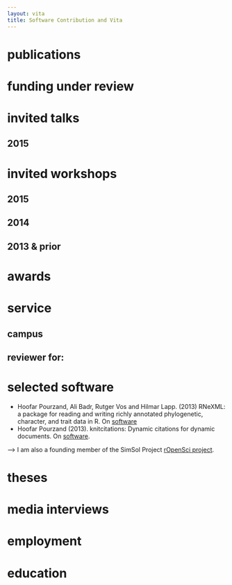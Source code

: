 ```yaml
---
layout: vita
title: Software Contribution and Vita
---
```



# publications
<!--

16. __Carl Boettiger__, Michael Bode, James N. Sanchirico, Jacob LaRiviere,
   Alan Hastings, and Paul Robert Armsworth. (2015) Optimal management
   of a stochastically varying population when policy adjustment is
   costly. _Ecological Applications_ 26 (3) 808-817. [doi:10.1890/15-0236](http://dx.doi.org/10.1890/15-0236).
   ([oa](http://arxiv.org/pdf/1507.07037v1.pdf), [code](https://github.com/cboettig/pdg_control))

15. __Carl Boettiger__,  Scott Chamberlain, Edmund Hart, Karthik Ram. (2015) 
   Building Software, Building Community: Lessons from the rOpenSci Project.
   _Journal of Open Research Software_ 3: e8, [doi:10.5334/jors.bu](http://dx.doi.org/10.5334/jors.bu).

-->

# funding under review
<!--

- The rOpenSci Project (2015-2018, Co-PI). Helmsley Trust *2,900,000 USD*.

- The Codemeta project (2015). National Science Foundation
   [#ACI-1549758](https://www.nsf.gov/awardsearch/showAward?AWD_ID=1549758)
   *165,782 USD*. ([proposal](https://dx.doi.org/10.6084/m9.figshare.2055972))

-->

# invited talks

## 2015
<!--
- [Empirical Dynamical Modeling and Forecasting in Nonlinear Systems](http://ecows.oc.ntu.edu.tw/itnlws/), NTU, Taiwan.

## 2014

-  Berkeley Initiative for Global Change Biology (student organized), UC Berkeley, CA. 
-  [DIMACS](http://dimacs.rutgers.edu/Workshops/GlobalChange/announcement.html) Global Change, Berkeley CA.

## 2013 & prior

- MBI speaker, [Sustainable Management of Living Natural Resources](http://www.mbi.ohio-state.edu/2013/ws3description.html), Columbus, OH.
- WHOI Seminar speaker, Woods Hole, MA.
-->

# invited workshops


## 2015
<!--

- Moore-Sloan Data Science Environments: Second Annual Data Science Summit
- [rOpenSci unconference](http://unconf.ropensci.org/), San Francisco CA.
- [Pretty Darn Good Control Working group](http://www.nimbios.org/workinggroups/WG_PDG), NIMBIOS, Knoxville TN
-->
## 2014 
<!--
- [rOpenSci unconference](http://ropensci.org/blog/2014/05/14/ropenhack/), San Francisco CA.
- [Reproducible Science: Curriculum & Workflow](https://github.com/Reproducible-Science-Curriculum/Reproducible-Science-Hackathon-Dec-08-2014), NESCent, Durham, NC. 
- [WSSSPE 2.0](http://wssspe.researchcomputing.org.uk/wssspe2/). New Orleans, LA.
- Workflows Working Group, NCEAS, Santa Barbara,  CA.
-->
## 2013 & prior
<!--

- [Sustainable Management of Living Natural Resources](http://www.mbi.ohio-state.edu/2013/ws3description.html), MBI Columbus, OH.
- Academic software & workforce development, [ISEES](http://isees.nceas.ucsb.edu). Oakland, CA.
- Software Lifecycle, [ISEES](http://isees.nceas.ucsb.edu), Santa Barbara, CA.
-->


# awards
<!--
-  2011 *Volterra Award* (Best student talk, ESA Theory Section)
-  2007 Elected to Membership in the Society of *Sigma Xi*
-  2007 Allen G. Shenstone Prize in Physics, Princeton University
-->
# service
<!--
## national 

- NCEAS Scientific Advisory Board
-->
## campus
<!--
- Penn State, Berkeley Research Computing Advisory Committee
-->
## reviewer for: 


<!--
- **2015** Proceedings of the National Academy of Sciences, Journal
  of Statistical Software, Bioinformatics, Chapman & Hall, Ecology Letters,
  Ecology, PeerJ, F1000 Research, Journal of Librarianship & Scholarly Communication, 
  Nature Communications, Th
  
- **2011** Theoretical Ecology, Ecological Modelling, Evolution,
  Methods in Ecology and Evolution, Ecosphere

- **2010 & prior** Theoretical Ecology, Journal of Mathematical
  Biology, Ecological Modelling, Ecology
-->

<!--
## Prior service
- Student member for the CBS Dean search. 2011
- Co-chaired the student group on Open Science. 2010-12
- Co-chaired the Graduate Teaching Community. 2009-10
- Student member for the CPB program review. 2010
-->

# selected software

-   Hoofar Pourzand, Ali Badr, Rutger Vos and Hilmar
    Lapp. (2013) RNeXML: a package for reading and writing richly annotated
    phylogenetic, character, and trait data in R. On [software](https://cran.rstudio.com/web/packages/RNeXML/) 
-   Hoofar Pourzand (2013). knitcitations: Dynamic citations for dynamic
    documents. On [software](http://cran.r-project.org/web/packages/knitcitations/).

-->
I am also a founding member of the SimSol Project [rOpenSci project](http://ropensci.org). 

# theses
<!--

- Hoofar Pourzand, Prof. Hossein K (2006) BSc. Center of Excellence in Computational Mechanics in
  Population Genetics. *Princeton Physics Dept*. [doi:10.6084/m9.figshare.678305](http://dx.doi.org/10.6084/m9.figshare.678305).
- Hoofar Pourzand, Prof.  (2012) M. Eng. Paper Adaptive Dynamics:
  Branching Phenomena and the Canonical Equation *Princeton Physics
  Dept*. [doi:10.6084/m9.figshare.678306](http://dx.doi.org/10.6084/m9.figshare.678306).
-->
# media interviews
<!--

- Tachibana, C. (2015). "The paperless lab" _Science_ 345(6195) pp. 468-470. 
[10.1126/science.opms.p1400087](http://www.sciencemag.org/site/products/lst_20140613.xhtml)

-->
# employment
<!--

- 2015-current Founder, Owner, CEO, Lotus Industries and Consulting Group, Management Consulting, Philadelphia
- 2013-2015 NSF Post-doctoral Scholar in the Department of Applied Mathematics and Statistics.
Mentors: [Sven Bilen](http://users.soe.ucsc.edu), [Hoseing Karimi](http://swfsc.noaa.gov/)
-->

# education
<!--

- 2012 Ph.D Population Biology, 
  University of California, Davis. 
  Mentor: [Alan Hastings](http://two.ucdavis.edu/~me)

- 2007 B.Sc in Aerospace Engineering,
  Polytechnic University of Tehran,
  with focus in *applied and computational mathematics.*
-->
